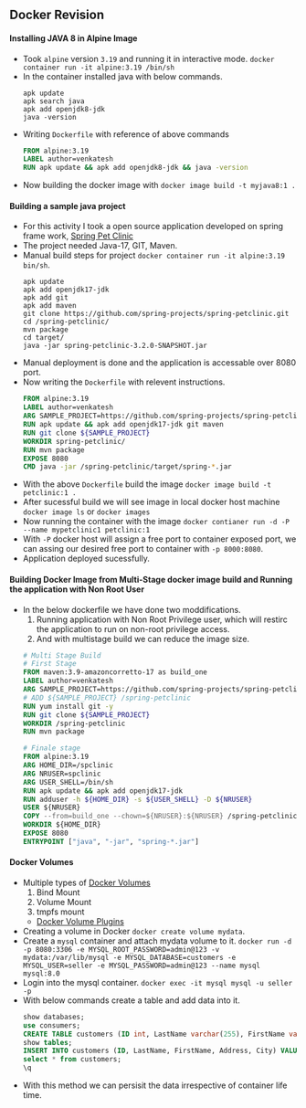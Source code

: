 Docker Revision
---------------
#### Installing JAVA 8 in Alpine Image
* Took `alpine` version `3.19` and running it in interactive mode. `docker container run -it alpine:3.19 /bin/sh`
* In the container installed java with below commands.
  ```
  apk update
  apk search java
  apk add openjdk8-jdk
  java -version
  ```
* Writing `Dockerfile` with reference of above commands
  ```Dockerfile
  FROM alpine:3.19
  LABEL author=venkatesh
  RUN apk update && apk add openjdk8-jdk && java -version
  ```
* Now building the docker image with `docker image build -t myjava8:1 .`

#### Building a sample java project
* For this activity I took a open source application developed on spring frame work, [Spring Pet Clinic](https://github.com/spring-projects/spring-petclinic)
* The project needed Java-17, GIT, Maven.
* Manual build steps for project `docker container run -it alpine:3.19 bin/sh`.
  ```
  apk update
  apk add openjdk17-jdk
  apk add git
  apk add maven
  git clone https://github.com/spring-projects/spring-petclinic.git
  cd /spring-petclinic/
  mvn package
  cd target/
  java -jar spring-petclinic-3.2.0-SNAPSHOT.jar
  ```
* Manual deployment is done and the application is accessable over 8080 port.
* Now writing the `Dockerfile` with relevent instructions.
  ```Dockerfile
  FROM alpine:3.19
  LABEL author=venkatesh
  ARG SAMPLE_PROJECT=https://github.com/spring-projects/spring-petclinic.git
  RUN apk update && apk add openjdk17-jdk git maven
  RUN git clone ${SAMPLE_PROJECT}
  WORKDIR spring-petclinic/
  RUN mvn package
  EXPOSE 8080
  CMD java -jar /spring-petclinic/target/spring-*.jar
  ```
* With the above `Dockerfile` build the image `docker image build -t petclinic:1 .`
* After sucessful build we will see image in local docker host machine `docker image ls` or `docker images`
* Now running the container with the image `docker contianer run -d -P --name mypetclinic1 petclinic:1`
* With `-P` docker host will assign a free port to container exposed port, we can assing our desired free port to container with `-p 8000:8080`.
* Application deployed sucessfully.

#### Building Docker Image from Multi-Stage docker image build and Running the application with Non Root User
* In the below dockerfile we have done two moddifications.
    1. Running application with Non Root Privilege user, which will restirc the application to run on non-root privilege access.
    2. And with multistage build we can reduce the image size.
  ```Dockerfile
  # Multi Stage Build
  # First Stage
  FROM maven:3.9-amazoncorretto-17 as build_one
  LABEL author=venkatesh
  ARG SAMPLE_PROJECT=https://github.com/spring-projects/spring-petclinic.git
  # ADD ${SAMPLE_PROJECT} /spring-petclinic
  RUN yum install git -y
  RUN git clone ${SAMPLE_PROJECT}
  WORKDIR /spring-petclinic
  RUN mvn package
  
  # Finale stage
  FROM alpine:3.19
  ARG HOME_DIR=/spclinic
  ARG NRUSER=spclinic
  ARG USER_SHELL=/bin/sh
  RUN apk update && apk add openjdk17-jdk
  RUN adduser -h ${HOME_DIR} -s ${USER_SHELL} -D ${NRUSER}
  USER ${NRUSER}
  COPY --from=build_one --chown=${NRUSER}:${NRUSER} /spring-petclinic/target/spring-*.jar ${HOME_DIR}/spring-*.jar
  WORKDIR ${HOME_DIR}
  EXPOSE 8080
  ENTRYPOINT ["java", "-jar", "spring-*.jar"]
  ```
#### Docker Volumes
* Multiple types of [Docker Volumes](https://docs.docker.com/storage/volumes/)
    1. Bind Mount
    2. Volume Mount
    3. tmpfs mount
    * [Docker Volume Plugins](https://docs.docker.com/engine/extend/plugins_volume/)
* Creating a volume in Docker `docker create volume mydata`.
* Create a `mysql` container and attach mydata volume to it.
  `docker run -d -p 8080:3306 -e MYSQL_ROOT_PASSWORD=admin@123 -v mydata:/var/lib/mysql -e MYSQL_DATABASE=customers -e MYSQL_USER=seller -e MYSQL_PASSWORD=admin@123 --name mysql mysql:8.0`
* Login into the mysql container. `docker exec -it mysql mysql -u seller -p`
* With below commands create a table and add data into it.
  ```sql
  show databases;
  use consumers;
  CREATE TABLE customers (ID int, LastName varchar(255), FirstName varchar(255), Address varchar(255), City varchar(255));
  show tables;
  INSERT INTO customers (ID, LastName, FirstName, Address, City) VALUES (1, 'gudapati', 'venkatesh', 'koparkhirane', 'navimumbai');
  select * from customers;
  \q
  ```
* With this method we can persisit the data irrespective of container life time. 
